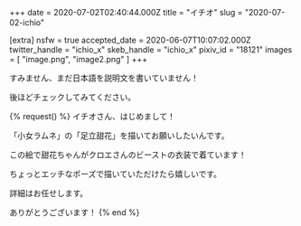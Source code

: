 +++
date = 2020-07-02T02:40:44.000Z
title = "イチオ"
slug = "2020-07-02-ichio"

[extra]
nsfw = true
accepted_date = 2020-06-07T10:07:02.000Z
twitter_handle = "ichio_x"
skeb_handle = "ichio_x"
pixiv_id = "18121"
images = [
  "image.png",
  "image2.png"
]
+++

すみません、まだ日本語を説明文を書いていません！

後ほどチェックしてみてください。

{% request() %}
イチオさん、はじめまして！

「小女ラムネ」の「足立甜花」を描いてお願いしたいんです。

この絵で甜花ちゃんがクロエさんのビーストの衣装で着ています！

ちょっとエッチなポーズで描いていただけたら嬉しいです。

詳細はお任せします。

ありがとうございます！
{% end %}